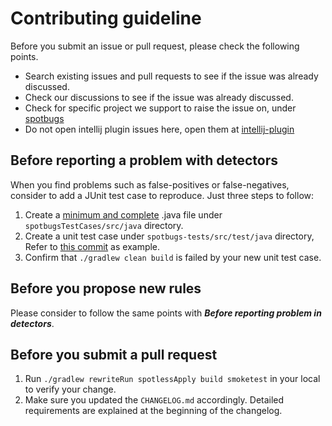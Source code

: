 # Contributing guideline

Before you submit an issue or pull request, please check the following points.

* Search existing issues and pull requests to see if the issue was already discussed.
* Check our discussions to see if the issue was already discussed.
* Check for specific project we support to raise the issue on, under [spotbugs](https://github.com/spotbugs)
* Do not open intellij plugin issues here, open them at [intellij-plugin](https://github.com/JetBrains/spotbugs-intellij-plugin)

## Before reporting a problem with detectors

When you find problems such as false-positives or false-negatives, consider to add a JUnit test case to reproduce.
Just three steps to follow:

1. Create a [minimum and complete](http://stackoverflow.com/help/mcve) .java file under `spotbugsTestCases/src/java` directory.
2. Create a unit test case under `spotbugs-tests/src/test/java` directory, Refer to [this commit](https://github.com/spotbugs/spotbugs/commit/c05c0f029c7ae4874791fddbd6e954c5908b80ff) as example.
3. Confirm that `./gradlew clean build` is failed by your new unit test case.

## Before you propose new rules

Please consider to follow the same points with ***Before reporting problem in detectors***.

## Before you submit a pull request

1. Run `./gradlew rewriteRun spotlessApply build smoketest` in your local to verify your change.
2. Make sure you updated the `CHANGELOG.md` accordingly. Detailed requirements are explained at the beginning of the changelog.
